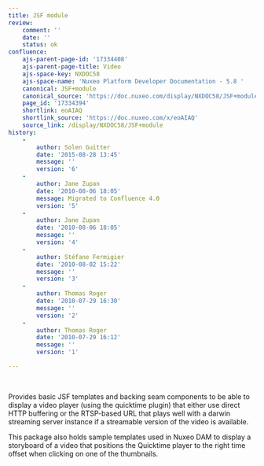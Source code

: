 ```yaml
---
title: JSF module
review:
    comment: ''
    date: ''
    status: ok
confluence:
    ajs-parent-page-id: '17334408'
    ajs-parent-page-title: Video
    ajs-space-key: NXDOC58
    ajs-space-name: 'Nuxeo Platform Developer Documentation - 5.8 '
    canonical: JSF+module
    canonical_source: 'https://doc.nuxeo.com/display/NXDOC58/JSF+module'
    page_id: '17334394'
    shortlink: eoAIAQ
    shortlink_source: 'https://doc.nuxeo.com/x/eoAIAQ'
    source_link: /display/NXDOC58/JSF+module
history:
    - 
        author: Solen Guitter
        date: '2015-08-28 13:45'
        message: ''
        version: '6'
    - 
        author: Jane Zupan
        date: '2010-08-06 18:05'
        message: Migrated to Confluence 4.0
        version: '5'
    - 
        author: Jane Zupan
        date: '2010-08-06 18:05'
        message: ''
        version: '4'
    - 
        author: Stéfane Fermigier
        date: '2010-08-02 15:22'
        message: ''
        version: '3'
    - 
        author: Thomas Roger
        date: '2010-07-29 16:30'
        message: ''
        version: '2'
    - 
        author: Thomas Roger
        date: '2010-07-29 16:12'
        message: ''
        version: '1'

---
```

&nbsp;

Provides basic JSF templates and backing seam components to be able to display a&nbsp;video player (using the quicktime plugin) that either use direct HTTP buffering&nbsp;or the RTSP-based URL that plays well with a darwin streaming server instance if&nbsp;a streamable version of the video is available.

This package also holds sample templates used in Nuxeo DAM to display a storyboard&nbsp;of a video that positions the Quicktime player to the right time offset when&nbsp;clicking on one of the thumbnails.